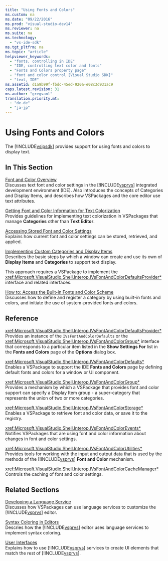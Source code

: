 ```yaml
---
title: "Using Fonts and Colors"
ms.custom: na
ms.date: "09/22/2016"
ms.prod: "visual-studio-dev14"
ms.reviewer: na
ms.suite: na
ms.technology: 
  - "vs-ide-sdk"
ms.tgt_pltfrm: na
ms.topic: "article"
helpviewer_keywords: 
  - "fonts, controlling in IDE"
  - "IDE, controlling text color and fonts"
  - "Fonts and Colors property page"
  - "font and color control [Visual Studio SDK]"
  - "text, IDE"
ms.assetid: d1a9b99f-fbdc-45ed-920a-e08c3d931ac9
caps.latest.revision: 31
ms.author: "gregvanl"
translation.priority.mt: 
  - "de-de"
  - "ja-jp"
---
```

# Using Fonts and Colors
The [!INCLUDE[vsipsdk](../VS_csharp/includes/vsipsdk_md.md)] provides support for using fonts and colors to display text.  
  
## In This Section  
 [Font and Color Overview](../VS_csharp/font-and-color-overview.md)  
 Discusses text font and color settings in the [!INCLUDE[vsprvs](../VS_csharp/includes/vsprvs_md.md)] integrated development environment (IDE). Also introduces the concepts of Categories and Display Items, and describes how VSPackages and the core editor use text attributes.  
  
 [Getting Font and Color Information for Text Colorization](../VS_csharp/getting-font-and-color-information-for-text-colorization.md)  
 Provides guidelines for implementing text colorization in VSPackages that manage **Categories** other than **Text Editor**.  
  
 [Accessing Stored Font and Color Settings](../VS_csharp/accessing-stored-font-and-color-settings.md)  
 Explains how current font and color settings can be stored, retrieved, and applied.  
  
 [Implementing Custom Categories and Display Items](../VS_csharp/implementing-custom-categories-and-display-items.md)  
 Describes the basic steps by which a window can create and use its own of **Display Items** and **Categories** to support text display.  
  
 This approach requires a VSPackage to implement the <xref:Microsoft.VisualStudio.Shell.Interop.IVsFontAndColorDefaultsProvider*> interface and related interfaces.  
  
 [How to: Access the Built-in Fonts and Color Scheme](../VS_csharp/how-to--access-the-built-in-fonts-and-color-scheme.md)  
 Discusses how to define and register a category by using built-in fonts and colors, and initiate the use of system-provided fonts and colors.  
  
## Reference  
 <xref:Microsoft.VisualStudio.Shell.Interop.IVsFontAndColorDefaultsProvider*>  
 Provides an instance of the `IVsFontAndColorDefaults` or the <xref:Microsoft.VisualStudio.Shell.Interop.IVsFontAndColorGroup*> interface that corresponds to a particular item listed in the **Show Settings For** list in the **Fonts and Colors** page of the **Options** dialog box.  
  
 <xref:Microsoft.VisualStudio.Shell.Interop.IVsFontAndColorDefaults*>  
 Enables a VSPackage to support the IDE **Fonts and Colors** page by defining default fonts and colors for a window or UI component.  
  
 <xref:Microsoft.VisualStudio.Shell.Interop.IVsFontAndColorGroup*>  
 Provides a mechanism by which a VSPackage that provides font and color support can specify a Display Item group - a super-category that represents the union of two or more categories.  
  
 <xref:Microsoft.VisualStudio.Shell.Interop.IVsFontAndColorStorage*>  
 Enables a VSPackage to retrieve font and color data, or save it to the registry.  
  
 <xref:Microsoft.VisualStudio.Shell.Interop.IVsFontAndColorEvents*>  
 Notifies VSPackages that are using font and color information about changes in font and color settings.  
  
 <xref:Microsoft.VisualStudio.Shell.Interop.IVsFontAndColorUtilities*>  
 Provides tools for working with the input and output data that is used by the methods of the [!INCLUDE[vsprvs](../VS_csharp/includes/vsprvs_md.md)] **Font and Color** mechanism.  
  
 <xref:Microsoft.VisualStudio.Shell.Interop.IVsFontAndColorCacheManager*>  
 Controls the caching of font and color settings.  
  
## Related Sections  
 [Developing a Language Service](../VS_csharp/developing-a-legacy-language-service.md)  
 Discusses how VSPackages can use language services to customize the [!INCLUDE[vsprvs](../VS_csharp/includes/vsprvs_md.md)] editor.  
  
 [Syntax Coloring in Editors](../VS_csharp/syntax-coloring-in-custom-editors.md)  
 Descries how the [!INCLUDE[vsprvs](../VS_csharp/includes/vsprvs_md.md)] editor uses language services to implement syntax coloring.  
  
 [User Interfaces](../VS_csharp/extending-other-parts-of-visual-studio.md)  
 Explains how to use [!INCLUDE[vsprvs](../VS_csharp/includes/vsprvs_md.md)] services to create UI elements that match the rest of [!INCLUDE[vsprvs](../VS_csharp/includes/vsprvs_md.md)].
